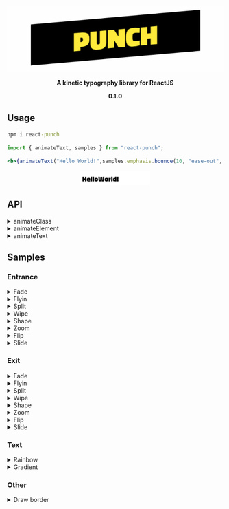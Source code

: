 <p  align="center">
<img alt="header" src="./src/logo.gif" />
</p>

<p  align="center">
<b>A kinetic typography library for ReactJS </b>
</p>

<p  align="center">
<b>0.1.0</b>
</p>

## Usage

```cmd
npm i react-punch
```
```jsx
import { animateText, samples } from "react-punch";
```
```jsx
<b>{animateText("Hello World!",samples.emphasis.bounce(10, "ease-out", 1000, "infinite"),100)}</b>
```
<p  align="center">
<img alt="demo" src="./src/helloworld.gif" />
</p>

## API

<details><summary>animateClass</summary>

Triggers the animation on mount
```jsx
 <div
        className={animateClass({
          frames:{
            from: { opacity: 0, transform: "scale(0,0)" },
            to: { opacity: 1, transform: "scale(1,1)" },
          },
          easing: "cubic-bezier(0.0, 0.06, 0.05, 0.95)"
        })}
      />
```
<img alt="demo" src="./src/animateclass.gif" />

Triggers the animation on hover
```jsx
const [hover , setHover] = useState(false);
 <div
       onMouseEnter={() => setHover(true)}
       onMouseLeave={() => setHover(false)}
        className={hover && animateClass({
          frames:{
            from: { opacity: 0, transform: "scale(0,0)" },
            to: { opacity: 1, transform: "scale(1,1)" },
          },
          easing: "cubic-bezier(0.0, 0.06, 0.05, 0.95)"
        })}
      />
```
<img alt="demo" src="./src/animateclasshover.gif" />
</p>
</details>

<details><summary>animateElement</summary>

Triggers a succession of animations using a Promise
```jsx
  useEffect(() => {
    const ballA = document.getElementById("ballA");
    const ballB = document.getElementById("ballB");
    animateElement(
      ballA,
      {frames: {to: {transform: "translateX(100px)"}}}
    ).then(() => {
      animateElement(
        ballB,
        { frames: { to: { transform: "translateX(200px)" } } }
      )
    });
  }, []);
 <div id="ballA" />
 <div id="ballB" />
```
<img alt="demo" src="./src/animateelementballs.gif" />

Or using simply the duration on the delay property
```jsx
  useEffect(() => {
    const ballA = document.getElementById("ballA");
    const ballB = document.getElementById("ballB");
    animateElement(
      ballA,
      {frames: {to: {transform: "translateX(100px)"}}, duration: 1000}
    );
     animateElement(
      ballB,
      {frames: {to: {transform: "translateX(200px)"}}, delay: 1000}
    )
  }, []);
 <div id="ballA" />
 <div id="ballB" />
```
<img alt="demo" src="./src/animateelementballs.gif" />
</details>

<details><summary>animateText</summary>

Triggers an animation on each letter of the text
```jsx
<b>{animateText("Hello World!", samples.emphasis.rubber(), 500)}</b>
```
<img alt="demo" src="./src/animatetextseparate.gif" />

Or on the whole word
```jsx
<b>{animateText("Hello World!", samples.emphasis.rubber(), 0)}</b>
```
<img alt="demo" src="./src/animatetextword.gif" />
</details>

## Samples
### Entrance

<details><summary>Fade</summary>

```jsx
<b>{animateText("Hello World!",samples.entrance.fade())}</b>
```
<img alt="demo" src="./src/textfade.gif" />
</p>
</details>

<details><summary>Flyin</summary>

```jsx
<b>{animateText("Hello World!",samples.entrance.flyin())}</b>
```
<img alt="demo" src="./src/textflyin.gif" />
</p>
</details>

<details><summary>Split</summary>

```jsx
<b>{animateText("Hello World!",samples.entrance.split())}</b>
```
<img alt="demo" src="./src/textsplit.gif" />
</p>
</details>

<details><summary>Wipe</summary>

```jsx
<b>{animateText("Hello World!",samples.entrance.wipe())}</b>
```
<img alt="demo" src="./src/textwipe.gif" />
</p>
</details>

<details><summary>Shape</summary>

```jsx
<b>{animateText("Hello World!",samples.entrance.shape())}</b>
```
<img alt="demo" src="./src/textshape.gif" />
</p>
</details>

<details><summary>Zoom</summary>

```jsx
<b>{animateText("Hello World!",samples.entrance.zoom())}</b>
```
<img alt="demo" src="./src/textzoom.gif" />
</p>
</details>

<details><summary>Flip</summary>

```jsx
<b>{animateText("Hello World!",samples.entrance.flip())}</b>
```
<img alt="demo" src="./src/textflip.gif" />
</p>
</details>

<details><summary>Slide</summary>

```jsx
<b>{animateText("Hello World!",samples.entrance.slide())}</b>
```
<img alt="demo" src="./src/textslide.gif" />
</p>
</details>

### Exit

<details><summary>Fade</summary>

```jsx
<b>{animateText("Hello World!",samplesexit.fade())}</b>
```
<img alt="demo" src="./src/textfadeexit.gif" />
</p>
</details>

<details><summary>Flyin</summary>

```jsx
<b>{animateText("Hello World!",samplesexit.flyin())}</b>
```
<img alt="demo" src="./src/textflyinexit.gif" />
</p>
</details>

<details><summary>Split</summary>

```jsx
<b>{animateText("Hello World!",samplesexit.split())}</b>
```
<img alt="demo" src="./src/textsplitexit.gif" />
</p>
</details>

<details><summary>Wipe</summary>

```jsx
<b>{animateText("Hello World!",samplesexit.wipe())}</b>
```
<img alt="demo" src="./src/textwipeexit.gif" />
</p>
</details>

<details><summary>Shape</summary>

```jsx
<b>{animateText("Hello World!",samplesexit.shape())}</b>
```
<img alt="demo" src="./src/textshapeexit.gif" />
</p>
</details>

<details><summary>Zoom</summary>

```jsx
<b>{animateText("Hello World!",samplesexit.zoom())}</b>
```
<img alt="demo" src="./src/textzoomexit.gif" />
</p>
</details>

<details><summary>Flip</summary>

```jsx
<b>{animateText("Hello World!",samplesexit.flip())}</b>
```
<img alt="demo" src="./src/textflipexit.gif" />
</p>
</details>

<details><summary>Slide</summary>

```jsx
<b>{animateText("Hello World!",samplesexit.slide())}</b>
```
<img alt="demo" src="./src/textslideexit.gif" />
</p>
</details>

### Text

<details><summary>Rainbow</summary>

```jsx
<b>{animateText("Hello World!",samples.text.rainbow())}</b>
```
<img alt="demo" src="./src/textrainbow.gif" />
</p>
</details>

<details><summary>Gradient</summary>

```jsx
<b>{animateText("Hello World!",samples.text.gradient())}</b>
```
<img alt="demo" src="./src/textgradient.gif" />
</p>
</details>

### Other

<details><summary>Draw border</summary>

```jsx
<b>{animateText("Hello World!",samples.other.drawborder())}</b>
```
<img alt="demo" src="./src/otherdrawborder.gif" />
</p>
</details>

